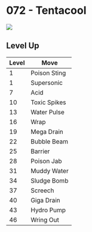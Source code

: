 # 072 - Tentacool
![][072]

## Level Up

Level | Move
---   | ---
  1   | Poison Sting
  1   | Supersonic
  7   | Acid
 10   | Toxic Spikes
 13   | Water Pulse
 16   | Wrap
 19   | Mega Drain
 22   | Bubble Beam
 25   | Barrier
 28   | Poison Jab
 31   | Muddy Water
 34   | Sludge Bomb
 37   | Screech
 40   | Giga Drain
 43   | Hydro Pump
 46   | Wring Out



[072]: /img/pokemon/072.png
